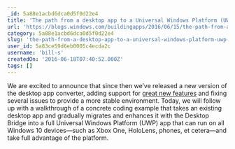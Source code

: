 ```yaml
---
_id: 5a88e1acbd6dca0d5f0d22e4
title: 'The path from a desktop app to a Universal Windows Platform (UWP) app'
url: 'https://blogs.windows.com/buildingapps/2016/06/15/the-path-from-a-desktop-app-to-a-universal-windows-platform-uwp-app/'
category: 5a88e1acbd6dca0d5f0d22e4
slug: 'the-path-from-a-desktop-app-to-a-universal-windows-platform-uwp-app'
user_id: 5a83ce59d6eb0005c4ecda2c
username: 'bill-s'
createdOn: '2016-06-18T07:40:52.000Z'
tags: []
---
```


We are excited to announce that since then we’ve released a new version of the desktop app converter, adding support for <a href="https://msdn.microsoft.com/en-us/windows/uwp/porting/desktop-to-uwp-run-desktop-app-converter">great new features</a> and fixing several issues to provide a more stable environment. Today, we will follow up with a walkthrough of a concrete coding example that takes an existing desktop app and gradually migrates and enhances it with the Desktop Bridge into a full Universal Windows Platform (UWP) app that can run on all Windows 10 devices—such as Xbox One, HoloLens, phones, et cetera—and take full advantage of the platform.
